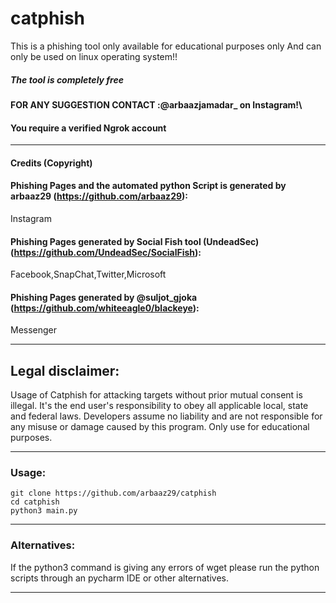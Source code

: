 # catphish
This is a phishing tool only available for educational purposes only
And can only be used on linux operating system!!

##### The tool is completely free
####  FOR ANY SUGGESTION CONTACT :@arbaazjamadar_ on Instagram!\
#### You require a verified Ngrok account

-----------------------------------------------------------------------------------------------------------------------------
#### Credits (Copyright)
#### Phishing Pages and the automated python Script is generated by arbaaz29 (https://github.com/arbaaz29):
Instagram
#### Phishing Pages generated by Social Fish tool (UndeadSec) (https://github.com/UndeadSec/SocialFish):
Facebook,SnapChat,Twitter,Microsoft
#### Phishing Pages generated by @suljot_gjoka (https://github.com/whiteeagle0/blackeye):
Messenger

-----------------------------------------------------------------------------------------------------------------------------
## Legal disclaimer:
Usage of Catphish for attacking targets without prior mutual consent is illegal. It's the end user's responsibility to obey all applicable local, state and federal laws. Developers assume no liability and are not responsible for any misuse or damage caused by this program. Only use for educational purposes.


-----------------------------------------------------------------------------------------------------------------------------
### Usage:
```
git clone https://github.com/arbaaz29/catphish
cd catphish
python3 main.py
```

-----------------------------------------------------------------------------------------------------------------------------
### Alternatives:
If the python3 command is giving any errors of wget please run the python scripts through an pycharm IDE or other alternatives.

-----------------------------------------------------------------------------------------------------------------------------
